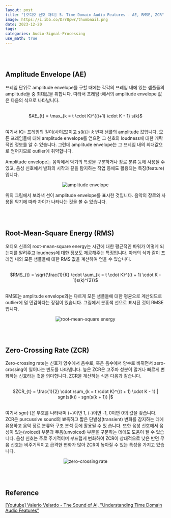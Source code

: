 ```yaml
---
layout: post
title: "[오디오 신호 처리] 5. Time Domain Audio Features - AE, RMSE, ZCR"
image: https://i.ibb.co/Drr8pwr/thumbnail.png
date: 2023-12-20
tags: 
categories: Audio-Signal-Processing
use_math: true
---
```


<br><br>

## Amplitude Envelope (AE)

프레임 단위로 amplitude envelope를 구할 때에는 각각의 프레임 내에 있는 샘플들의 amplitude들 중 최대값을 취합니다. 따라서 프레임 t에서의 amplitude envelope 값은 다음의 식으로 나타납니다.

<br>
<center> $AE_{t} = \max_{k = t \cdot K}^{(t+1) \cdot K - 1} s(k)$ </center>
<br>

여기서 $K$는 프레임의 길이(사이즈)이고 $s(k)$는 $k$ 번째 샘플의 amplitude 값입니다. 모든 프레임들에 대해 amplitude envelope를 얻으면 그 신호의 loudness에 대한 개략적인 정보를 알 수 있습니다. 그런데 amplitude envelope는 그 프레임 내의 최대값으로 얻어지므로 outlier에 취약합니다.

Amplitude envelope는 음악에서 악기의 특성을 구분하거나 장르 분류 등에 사용될 수 있고, 음성 신호에서 발화의 시작과 끝을 탐지하는 작업 등에도 활용되는 특징(feature)입니다.

<p align="center">
  <img src="https://i.ibb.co/8rT7WrJ/ae.png" alt="amplitude envelope">
</p>

위의 그림에서 보라색 선이 amplitude envelope를 표시한 것입니다. 음악의 장르와 사용된 악기에 따라 차이가 나타나는 것을 볼 수 있습니다.

<br><br>

## Root-Mean-Square Energy (RMS)

오디오 신호의 root-mean-square energy는 시간에 대한 평균적인 파워가 어떻게 되는지를 알려주고 loudness에 대한 정보도 제공해주는 특징입니다. 아래의 식과 같이 프레임 내의 모든 샘플들에 대한 RMS 값을 계산하여 얻을 수 있습니다.

<br>
<center> $RMS_{t} = \sqrt{\frac{1}{K} \cdot \sum_{k = t \cdot K}^{(t + 1) \cdot K - 1}s(k)^{2}}$ </center>
<br>

RMSE는 amplitude envelope와는 다르게 모든 샘플들에 대한 평균으로 계산되므로 outlier에 덜 민감하다는 장점이 있습니다. 그림에서 분홍색 선으로 표시된 것이 RMSE입니다.

<p align="center">
  <img src="https://i.ibb.co/zrqG52p/rmse.png" alt="root-mean-square energy">
</p>

<br><br>

## Zero-Crossing Rate (ZCR)

Zero-crossing rate는 신호가 양수에서 음수로, 혹은 음수에서 양수로 바뀌면서 zero-crossing이 일어나는 빈도를 나타냅니다. 높은 ZCR은 고주파 성분이 많거나 빠르게 변화하는 신호라는 것을 의미합니다. ZCR을 계산하는 식은 다음과 같습니다.

<br>
<center> $ZCR_{t} = \frac{1}{2} \cdot \sum_{k = t \cdot K}^{(t + 1) \cdot K - 1} | sgn(s(k)) - sgn(s(k + 1)) |$ </center>
<br>

여기서 $sgn(\cdot)$은 부호를 나타내며 (+)이면 1, (-)이면 -1, 0이면 0의 값을 갖습니다. ZCR은 purcussive sound의 뾰족하고 짧은 단발성(transient) 변화를 감지하는 데에 유용하고 음악 장르 분류와 구조 분석 등에 활용될 수 있
습니다. 또한 음성 신호에서 음성이 있는(voiced) 부분과 무음(unvoiced) 부분을 구분하는 데에도 도움이 될 수 있습니다. 음성 신호는 주로 주기적이며 부드럽게 변화하여 ZCR이 상대적으로 낮은 반면 무음 신호는 비주기적이고 급격한 변화가 많아 ZCR이 높아질 수 있는 특성을 가지고 있습니다.

<p align="center">
  <img src="https://i.ibb.co/HT7bxwM/zcr.png" alt="zero-crossing rate">
</p>

<br><br>

## Reference

[[Youtube] Valerio Velardo - The Sound of AI, "Understanding Time Domain Audio Features"](https://youtu.be/SRrQ_v-OOSg?feature=shared)
